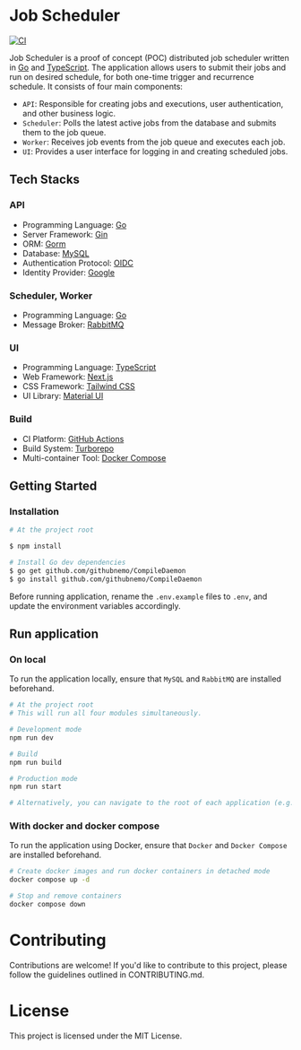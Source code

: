 # Job Scheduler

[![CI](https://github.com/ckng0221/job-scheduler/actions/workflows/ci.yml/badge.svg)](https://github.com/ckng0221/job-scheduler/actions/workflows/ci.yml)

Job Scheduler is a proof of concept (POC) distributed job scheduler written in [Go](https://go.dev/) and [TypeScript](https://www.typescriptlang.org/). The application allows users to submit their jobs and run on desired schedule, for both one-time trigger and recurrence schedule. It consists of four main components:

- `API`: Responsible for creating jobs and executions, user authentication, and other business logic.
- `Scheduler`: Polls the latest active jobs from the database and submits them to the job queue.
- `Worker`: Receives job events from the job queue and executes each job.
- `UI`: Provides a user interface for logging in and creating scheduled jobs.

## Tech Stacks

### API

- Programming Language: [Go](https://go.dev/)
- Server Framework: [Gin](https://pkg.go.dev/github.com/gin-gonic/gin)
- ORM: [Gorm](https://gorm.io/)
- Database: [MySQL](https://www.mysql.com/)
- Authentication Protocol: [OIDC](https://openid.net/developers/how-connect-works/)
- Identity Provider: [Google](https://developers.google.com/identity)

### Scheduler, Worker

- Programming Language: [Go](https://go.dev/)
- Message Broker: [RabbitMQ](https://www.rabbitmq.com/)

### UI

- Programming Language: [TypeScript](https://www.typescriptlang.org/)
- Web Framework: [Next.js](https://nextjs.org/)
- CSS Framework: [Tailwind CSS](https://tailwindcss.com/)
- UI Library: [Material UI](https://mui.com/)

### Build

- CI Platform: [GitHub Actions](https://github.com/features/actions)
- Build System: [Turborepo](https://turbo.build/)
- Multi-container Tool: [Docker Compose](https://docs.docker.com/compose/)

## Getting Started

### Installation

```bash
# At the project root

$ npm install

# Install Go dev dependencies
$ go get github.com/githubnemo/CompileDaemon
$ go install github.com/githubnemo/CompileDaemon
```

Before running application, rename the `.env.example` files to `.env`, and update the environment variables accordingly.

## Run application

### On local

To run the application locally, ensure that `MySQL` and `RabbitMQ` are installed beforehand.

```bash
# At the project root
# This will run all four modules simultaneously.

# Development mode
npm run dev

# Build
npm run build

# Production mode
npm run start

# Alternatively, you can navigate to the root of each application (e.g., ./apps/api) and run the npm scripts to run the particular application only.
```

### With docker and docker compose

To run the application using Docker, ensure that `Docker` and `Docker Compose` are installed beforehand.

```bash
# Create docker images and run docker containers in detached mode
docker compose up -d

# Stop and remove containers
docker compose down
```

# Contributing

Contributions are welcome! If you'd like to contribute to this project, please follow the guidelines outlined in CONTRIBUTING.md.

# License

This project is licensed under the MIT License.
